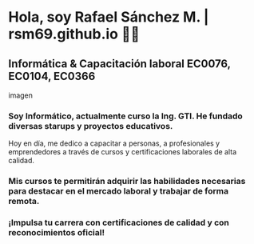 # Hola, soy Rafael Sánchez M. | rsm69.github.io 👍🏼
## Informática & Capacitación laboral EC0076, EC0104, EC0366
imagen
### Soy Informático, actualmente curso la Ing. GTI. He fundado diversas starups y proyectos educativos.
Hoy en día, me dedico a capacitar a personas, a profesionales y emprendedores a través de cursos y certificaciones laborales de alta calidad.
### Mis cursos te permitirán adquirir las habilidades necesarias para destacar en el mercado laboral y trabajar de forma remota.
### ¡Impulsa tu carrera con certificaciones de calidad y con reconocimientos oficial!
